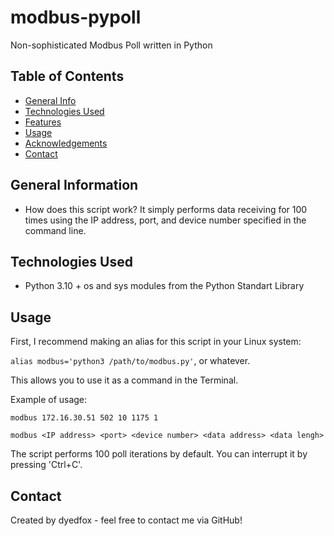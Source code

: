 # modbus-pypoll
Non-sophisticated Modbus Poll written in Python

## Table of Contents
* [General Info](#general-information)
* [Technologies Used](#technologies-used)
* [Features](#features)
* [Usage](#usage)
* [Acknowledgements](#acknowledgements)
* [Contact](#contact)
<!-- * [License](#license) -->


## General Information
- How does this script work? It simply performs data receiving for 100 times using the IP address, port, and device number specified in the command line.


## Technologies Used
- Python 3.10 + os and sys modules from the Python Standart Library

## Usage

First, I recommend making an alias for this script in your Linux system:

`alias modbus='python3 /path/to/modbus.py'`, or whatever.

This allows you to use it as a command in the Terminal.

Example of usage:

```
modbus 172.16.30.51 502 10 1175 1

modbus <IP address> <port> <device number> <data address> <data lengh>

```

The script performs 100 poll iterations by default. You can interrupt it by pressing 'Ctrl+C'.

## Contact
Created by dyedfox - feel free to contact me via GitHub!